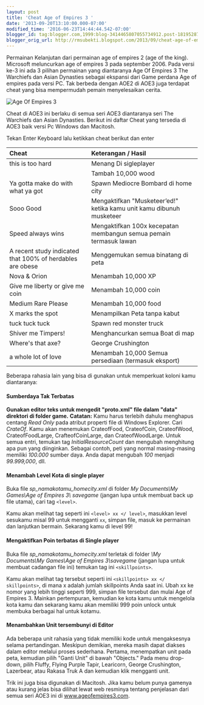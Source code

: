 ```yaml
---
layout: post
title: 'Cheat Age of Empires 3 '
date: '2013-09-20T13:10:00.000-07:00'
modified_time: '2016-06-23T14:44:44.542-07:00'
blogger_id: tag:blogger.com,1999:blog-3414465807055734912.post-1819528700806840973
blogger_orig_url: http://rmsubekti.blogspot.com/2013/09/cheat-age-of-empires-3.html
---
```

Permainan Kelanjutan dari permainan age of empires 2 (age of the king). Microsoft meluncurkan age of empires 3 pada september 2006. Pada versi ke-3 ini ada 3 pilihan permainan yang diantaranya Age Of Empires 3 The Warchiefs dan Asian Dynasties sebagai ekspansi dari Game perdana Age of empires pada versi PC. Tak berbeda dengan AOE2 di AOE3 juga terdapat cheat yang bisa mempermudah pemain menyelesaikan cerita.

![Age Of Empires 3](https://1.bp.blogspot.com/-E0MwngomLog/VIlM_qC6BiI/AAAAAAAAAc0/FckwThyVvoE/s1600/AOE3.png)

Cheat di AOE3 ini berlaku di semua seri AOE3 diantaranya seri The Warchiefs dan Asian Dynasties. Berikut ini daftar Cheat yang tersedia di  AOE3 baik versi Pc Windows dan Macitosh.

Tekan Enter Keyboard lalu ketikkan cheat berikut dan enter

| Cheat | Keterangan / Hasil     |
| :------------- | :------------- |
| this is too hard | Menang Di sigleplayer |
| <censored> | Tambah 10,000 wood |
| Ya gotta make do with what ya got | Spawn  Mediocre Bombard  di home city |
| Sooo Good | Mengaktifkan "Musketeer’ed!" ketika kamu unit kamu dibunuh musketeer |
| Speed always wins | Mengaktifkan 100x kecepatan membangun semua pemain termasuk lawan |
| A recent study indicated that 100% of herdables are obese | Menggemukan semua binatang di peta |
| Nova & Orion | Menambah 10,000 XP |
| Give me liberty or give me coin | Menambah  10,000 coin |
| Medium Rare Please | Menambah  10,000 food |
| X marks the spot | Menampilkan Peta tanpa kabut |
| tuck tuck tuck | Spawn red monster truck  |
| Shiver me Timpers! | Menghancurkan semua Boat di map |
| Where's that axe?	 | George Crushington |
| a whole lot of love	 | Menambah 10,000 Semua persediaan (termasuk eksport) |

Beberapa rahasia lain yang bisa di gunakan untuk memperkuat koloni kamu diantaranya:

#### Sumberdaya Tak Terbatas
**Gunakan editor teks untuk mengedit "proto.xml" file dalam "data" direktori di folder game.**
**Catatan:** Kamu harus terlebih dahulu menghapus centang  *Read Only* pada atribut properti file di Windows Explorer. Cari *CrateOf*. Kamu akan menemukan CrateofFood, CrateofCoin, CrateofWood, CrateofFoodLarge, CrafteofCoinLarge, dan CrateofWoodLarge. Untuk semua entri, temukan tag *InitialResourceCount* dan mengubah menghitung apa pun yang diinginkan. Sebagai contoh, peti yang normal masing-masing memiliki *100.000* sumber daya. Anda dapat mengubah *100* menjadi *99.999,000*, dll.

#### Menambah Level Kota di single player
Buka file *sp_namakotamu_homecity.xml* di folder *My Documents\My Games\Age of Empires 3\ savegame* (jangan lupa untuk membuat back up file utama), cari  tag `<level>`.

Kamu akan melihat tag seperti ini `<level> xx </ level>`, masukkan level sesukamu misal 99 untuk mengganti `xx`, simpan file, masuk ke permainan dan lanjutkan bermain. Sekarang kamu di level 99!

#### Mengaktifkan Poin terbatas di Single player
Buka file *sp_namakotamu_homecity.xml* terletak di folder *\My Documents\My Games\Age of Empires 3\savegame* (jangan lupa untuk membuat cadangan file ini) temukan  tag  ini `<skillpoints>`.

Kamu akan melihat tag tersebut seperti ini `<skillpoints> xx </ skillpoints>`, di mana x adalah jumlah skillpoints Anda saat ini. Ubah xx ke nomor yang lebih tinggi seperti 999, simpan file tersebut dan mulai Age of Empires 3. Mainkan pertempuran, kemudian ke kota kamu untuk mengelola kota kamu dan sekarang kamu akan memiliki 999 poin unlock untuk membuka berbagai hal untuk kotamu.

#### Menambahkan Unit tersembunyi di Editor
Ada beberapa unit rahasia yang tidak memiliki kode untuk mengaksesnya selama pertandingan. Meskipun demikian, mereka masih dapat diakses dalam editor melalui proses sederhana. Pertama, menempatkan unit pada peta, kemudian pilih "Ganti Unit" di bawah "Objects." Pada menu drop-down, pilih Fluffy, Flying Purple Tapir, Learicorn, George Crushington, Lazerbear, atau Rakasa Truk A dan kemudian klik mengganti unit.

Trik ini juga bisa digunakan di Macitosh. Jika kamu belum punya gamenya atau kurang jelas bisa dilihat lewat web resminya tentang penjelasan dari semua seri AOE3 ini di www.ageofempires3.com.
